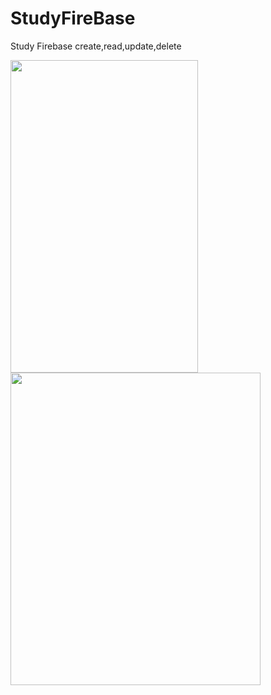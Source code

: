 # StudyFireBase

Study Firebase create,read,update,delete

<div>
<img src="https://user-images.githubusercontent.com/40783589/96364488-e376ed80-1175-11eb-9f7a-7f333be47b37.png" width="300" height="500">
<img src="https://user-images.githubusercontent.com/40783589/96364642-80d22180-1176-11eb-8618-f8f1c0d41012.png" width="400" height="500">
</div>


